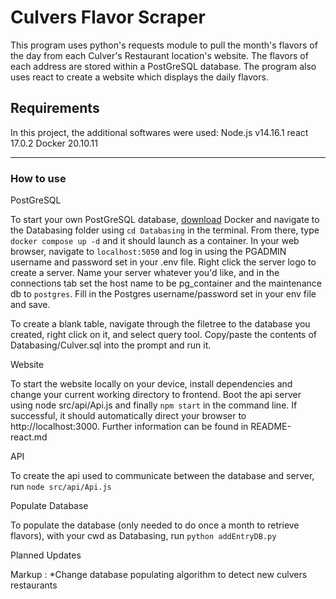 
# Culvers Flavor Scraper

This program uses python's requests module to pull the month's flavors of the day from each Culver's Restaurant location's website. The flavors of each address are stored within a PostGreSQL database. The program also uses react to create a website which displays the daily flavors.


## Requirements

In this project, the additional softwares were used:
Node.js v14.16.1
react 17.0.2
Docker 20.10.11

***

### How to use

PostGreSQL

To start your own PostGreSQL database, [download][1] Docker and navigate to the Databasing folder using `cd Databasing` in the terminal. From  there, type `docker compose up -d` and it should launch as a container. In your web browser, navigate to `localhost:5050` and log in using the PGADMIN username and password set in your .env file. Right click the server logo to create a server. Name your server whatever you'd like, and in the connections tab set the host name to be pg_container and the maintenance db to `postgres`. Fill in the Postgres username/password set in your env file and save. 

To create a blank table, navigate through the filetree to the database you created, right click on it, and select query tool. Copy/paste the contents of Databasing/Culver.sql into the prompt and run it.

Website

To start the website locally on your device, install dependencies and change your current working directory to frontend. Boot the api server using node src/api/Api.js and finally `npm start` in the command line. If successful, it should automatically direct your browser to http://localhost:3000. Further information can be found in README-react.md

API

To create the api used to communicate between the database and server, run `node src/api/Api.js`

Populate Database

To populate the database (only needed to do once a month to retrieve flavors), with your cwd as Databasing, run `python addEntryDB.py`
<!-- To start your own PostGreSQL database, [download][1] Docker and navigate to the Databasing folder using `/cd Databasing` in terminal. From there, type `docker build -t culvers-db ./` If successful, `docker images -a` should list culvers-db as an image. We can run the container by typing `docker run -d --name culvers-db-container -p 5432:5432 culvers-db` -->


[1]: <https://www.docker.com/products/docker-desktop>
<!-- 
To clean duplicate values from the database, run:
`
 DELETE FROM
     flavors a
         USING flavors b
 WHERE
     a.tbl_id < b.tbl_id
     AND a.date = b.date
 	AND a.location_index = b.location_index;
` -->
Planned Updates

Markup : *Change database populating algorithm to detect new culvers restaurants
